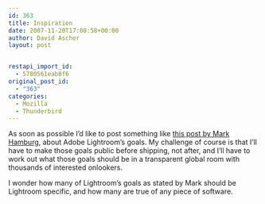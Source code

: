 ```yaml
---
id: 363
title: Inspiration
date: 2007-11-20T17:08:58+00:00
author: David Ascher
layout: post


restapi_import_id:
  - 5780561eab8f6
original_post_id:
  - "363"
categories:
  - Mozilla
  - Thunderbird
---
```

As soon as possible I&#8217;d like to post something like [this post by Mark Hamburg](http://blogs.adobe.com/lightroomjournal/2007/09/lightrooms_goals_1.html), about Adobe Lightroom&#8217;s goals. My challenge of course is that I&#8217;ll have to make those goals public before shipping, not after, and I&#8217;ll have to work out what those goals should be in a transparent global room with thousands of interested onlookers.

I wonder how many of Lightroom&#8217;s goals as stated by Mark should be Lightroom specific, and how many are true of any piece of software.